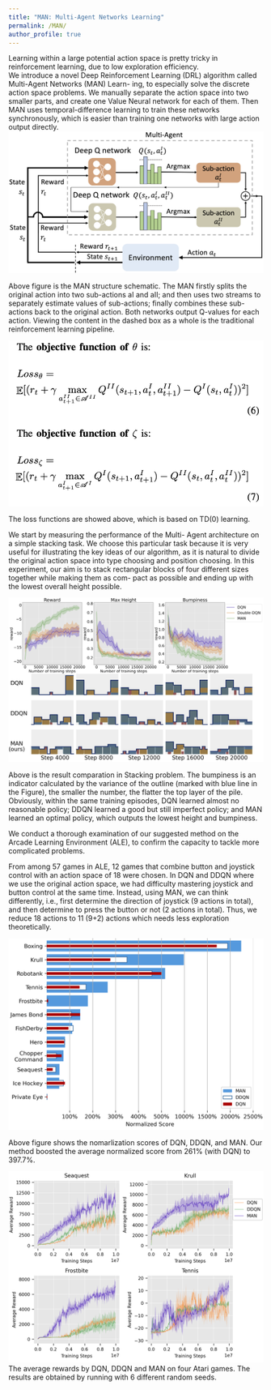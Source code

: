 ```yaml
---
title: "MAN: Multi-Agent Networks Learning"
permalink: /MAN/
author_profile: true
---
```

Learning within a large potential action space is pretty tricky in reinforcement learning, due to low exploration efficiency.  
We introduce a novel Deep Reinforcement Learning (DRL) algorithm called Multi-Agent Networks (MAN) Learn- ing, to especially solve the discrete action space problems. We manually separate the action space into two smaller parts, and create one Value Neural network for each of them. Then MAN uses temporal-difference learning to train these networks synchronously, which is easier than training one networks with large action output directly.  
![](https://github.com/keqinw/keqinw.github.io/raw/master/images/pipeline.png)


Above figure is the MAN structure schematic. The MAN firstly splits the original action into two sub-actions aI and aII; and then uses two streams to separately estimate values of sub-actions; finally combines these sub-actions back to the original action. Both networks output Q-values for each action. Viewing the content in the dashed box as a whole is the traditional reinforcement learning pipeline.  

![](https://github.com/keqinw/keqinw.github.io/raw/master/images/loss.png)

The loss functions are showed above, which is based on TD(0) learning.  

We start by measuring the performance of the Multi- Agent architecture on a simple stacking task. We choose this particular task because it is very useful for illustrating the key ideas of our algorithm, as it is natural to divide the original action space into type choosing and position choosing. In this experiment, our aim is to stack rectangular blocks of four different sizes together while making them as com- pact as possible and ending up with the lowest overall height possible. 

![](https://github.com/keqinw/keqinw.github.io/raw/master/images/stack_result.png)

Above is the result comparation in Stacking problem. The bumpiness is an indicator calculated by the variance of the outline (marked with blue line in the Figure), the smaller the number, the flatter the top layer of the pile. Obviously, within the same training episodes, DQN learned almost no reasonable policy; DDQN learned a good but still imperfect policy; and MAN learned an optimal policy, which outputs the lowest height and bumpiness.

We conduct a thorough examination of our suggested method on the Arcade Learning Environment (ALE), to confirm the capacity to tackle more complicated problems.  

From among 57 games in ALE, 12 games that combine button and joystick control with an action space of 18 were chosen. In DQN and DDQN where we use the original action space, we had difficulty mastering joystick and button control at the same time. Instead, using MAN, we can think differently, i.e., first determine the direction of joystick (9 actions in total), and then determine to press the button or not (2 actions in total). Thus, we reduce 18 actions to 11 (9+2) actions which needs less exploration theoretically. 

![](https://github.com/keqinw/keqinw.github.io/raw/master/images/atari.png)

Above figure shows the nomarlization scores of DQN, DDQN, and MAN. Our method boosted the average normalized score from 261% (with DQN) to 397.7%.

![](https://github.com/keqinw/keqinw.github.io/raw/master/images/avg_score.png)
The average rewards by DQN, DDQN and MAN on four Atari games. The results are obtained by running with 6 different random seeds. 
